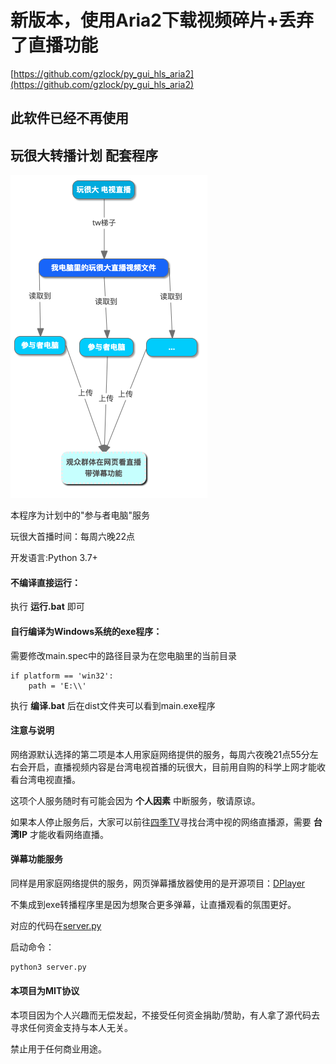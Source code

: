 # 新版本，使用Aria2下载视频碎片+丢弃了直播功能
[https://github.com/gzlock/py_gui_hls_aria2](https://github.com/gzlock/py_gui_hls_aria2)

## 此软件已经不再使用

## 玩很大转播计划 配套程序


![计划图片](./计划.png)

本程序为计划中的"参与者电脑"服务

玩很大首播时间：每周六晚22点

开发语言:Python 3.7+

#### 不编译直接运行：
执行 **运行.bat** 即可

#### 自行编译为Windows系统的exe程序：
需要修改main.spec中的路径目录为在您电脑里的当前目录

```
if platform == 'win32':
    path = 'E:\\'
```

执行 **编译.bat** 后在dist文件夹可以看到main.exe程序

#### 注意与说明
网络源默认选择的第二项是本人用家庭网络提供的服务，每周六夜晚21点55分左右会开启，直播视频内容是台湾电视首播的玩很大，目前用自购的科学上网才能收看台湾电视直播。

这项个人服务随时有可能会因为 **个人因素** 中断服务，敬请原谅。

如果本人停止服务后，大家可以前往[四季TV](https://4gtv.tv)寻找台湾中视的网络直播源，需要 **台湾IP** 才能收看网络直播。

#### 弹幕功能服务
同样是用家庭网络提供的服务，网页弹幕播放器使用的是开源项目：[DPlayer](https://github.com/DIYgod/DPlayer)

不集成到exe转播程序里是因为想聚合更多弹幕，让直播观看的氛围更好。

对应的代码在[server.py](./server.py)

启动命令：
```cmd
python3 server.py
```


#### 本项目为MIT协议

本项目因为个人兴趣而无偿发起，不接受任何资金捐助/赞助，有人拿了源代码去寻求任何资金支持与本人无关。

禁止用于任何商业用途。
